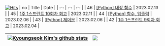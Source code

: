 [![Hits](https://hits.seeyoufarm.com/api/count/incr/badge.svg?url=https%3A%2F%2Fgithub.com%2F0xe82de%2Fhit-counter&count_bg=%23000000&title_bg=%2300264D&icon=&icon_color=%23E7E7E7&title=hits&edge_flat=false)](https://hits.seeyoufarm.com)
| no | Title | Date |
| :-: | :-: | :-: |
| 46 | [[Python] 내장 함수](https://0xe82de.tistory.com/46) | 2023.02.13 |
| 45 | [1주 1스프린트 10회차 회고](https://0xe82de.tistory.com/45) | 2023.02.11 |
| 44 | [[Python] 함수, 입출력](https://0xe82de.tistory.com/44) | 2023.02.06 |
| 43 | [[Python] 제어문](https://0xe82de.tistory.com/43) | 2023.02.06 |
| 42 | [1주 1스프린트 9회차 회고](https://0xe82de.tistory.com/42) | 2023.02.04 |

| <a href="https://github.com/0xe82de/github-readme-stats"><img align="center" src="https://github-readme-stats.vercel.app/api?username=0xe82de&show_icons=true&include_all_commits=true&theme=graywhite&hide_border=true" alt="Kyoungseok Kim's github stats" /></a> | <a href="https://github.com/0xe82de/github-readme-stats"><img align="center" src="https://github-readme-stats.vercel.app/api/top-langs/?username=0xe82de&layout=compact&theme=graywhite&hide_border=true" /></a> |
| - | - |
